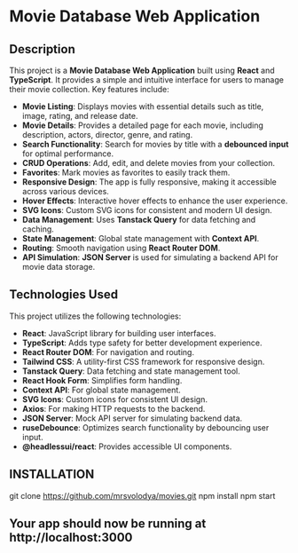 # Movie Database Web Application

## Description

This project is a **Movie Database Web Application** built using **React** and **TypeScript**. It provides a simple and intuitive interface for users to manage their movie collection. Key features include:

- **Movie Listing**: Displays movies with essential details such as title, image, rating, and release date.
- **Movie Details**: Provides a detailed page for each movie, including description, actors, director, genre, and rating.
- **Search Functionality**: Search for movies by title with a **debounced input** for optimal performance.
- **CRUD Operations**: Add, edit, and delete movies from your collection.
- **Favorites**: Mark movies as favorites to easily track them.
- **Responsive Design**: The app is fully responsive, making it accessible across various devices.
- **Hover Effects**: Interactive hover effects to enhance the user experience.
- **SVG Icons**: Custom SVG icons for consistent and modern UI design.
- **Data Management**: Uses **Tanstack Query** for data fetching and caching.
- **State Management**: Global state management with **Context API**.
- **Routing**: Smooth navigation using **React Router DOM**.
- **API Simulation**: **JSON Server** is used for simulating a backend API for movie data storage.

## Technologies Used

This project utilizes the following technologies:

- **React**: JavaScript library for building user interfaces.
- **TypeScript**: Adds type safety for better development experience.
- **React Router DOM**: For navigation and routing.
- **Tailwind CSS**: A utility-first CSS framework for responsive design.
- **Tanstack Query**: Data fetching and state management tool.
- **React Hook Form**: Simplifies form handling.
- **Context API**: For global state management.
- **SVG Icons**: Custom icons for consistent UI design.
- **Axios**: For making HTTP requests to the backend.
- **JSON Server**: Mock API server for simulating backend data.
- **ruseDebounce**: Optimizes search functionality by debouncing user input.
- **@headlessui/react**: Provides accessible UI components.

## INSTALLATION

git clone https://github.com/mrsvolodya/movies.git
npm install
npm start

## Your app should now be running at http://localhost:3000

